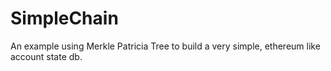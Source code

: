 # SimpleChain

An example using Merkle Patricia Tree to build a very simple, ethereum like account state db.
